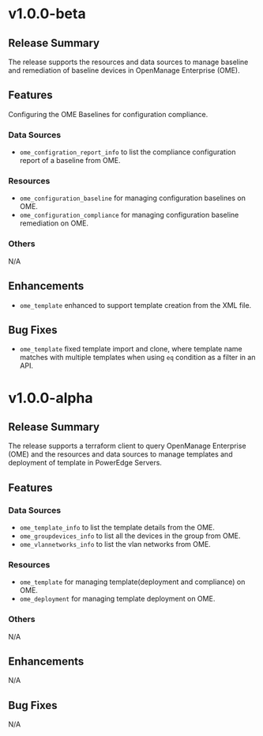 # v1.0.0-beta
## Release Summary
The release supports the resources and data sources to manage baseline and remediation of baseline devices in OpenManage Enterprise (OME).
## Features
Configuring the OME Baselines for configuration compliance.
### Data Sources
* `ome_configration_report_info` to list the compliance configuration report of a baseline from OME.
### Resources
* `ome_configuration_baseline` for managing configuration baselines on OME.
* `ome_configuration_compliance` for managing configuration baseline remediation on OME.
### Others
N/A
## Enhancements
* `ome_template` enhanced to support template creation from the XML file.
## Bug Fixes
* `ome_template` fixed template import and clone, where template name matches with multiple templates when using `eq` condition as a filter in an API.


# v1.0.0-alpha

## Release Summary

The release supports a terraform client to query OpenManage Enterprise (OME) and the resources and data sources to manage templates and deployment of template in PowerEdge Servers.

## Features

### Data Sources
* `ome_template_info` to list the template details from the OME.
* `ome_groupdevices_info` to list all the devices in the group from OME.
* `ome_vlannetworks_info` to list the vlan networks from OME.

### Resources
* `ome_template` for managing template(deployment and compliance) on OME.
* `ome_deployment` for managing template deployment on OME.

### Others
N/A

## Enhancements
N/A

## Bug Fixes
N/A
